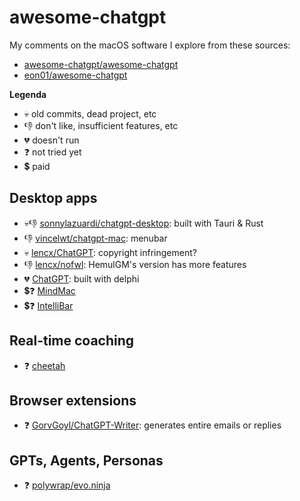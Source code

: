 # awesome-chatgpt

My comments on the macOS software I explore from these sources:

- [awesome-chatgpt/awesome-chatgpt](https://github.com/awesome-chatgpt/awesome-chatgpt)
- [eon01/awesome-chatgpt](https://github.com/eon01/awesome-chatgpt)

**Legenda**

- 💀 old commits, dead project, etc
- 👎 don't like, insufficient features, etc
- 💔 doesn't run
- ❓ not tried yet
- 💲 paid

## Desktop apps

- 💀👎 [sonnylazuardi/chatgpt-desktop](https://github.com/sonnylazuardi/chatgpt-desktop): built with Tauri & Rust
- 👎   [vincelwt/chatgpt-mac](https://github.com/vincelwt/chatgpt-mac): menubar
- 💀   [lencx/ChatGPT](https://github.com/lencx/ChatGPT): copyright infringement?
- 👎   [lencx/nofwl](https://github.com/lencx/nofwl): HemulGM's version has more features
- 💔   [ChatGPT](https://github.com/HemulGM/ChatGPT): built with delphi
- 💲❓ [MindMac](https://mindmac.app/)
- 💲❓ [IntelliBar](https://intellibar.app/)

## Real-time coaching

- ❓  [cheetah](https://github.com/leetcode-mafia/cheetah)

## Browser extensions

- ❓  [GorvGoyl/ChatGPT-Writer](https://github.com/GorvGoyl/ChatGPT-Writer): generates entire emails or replies

## GPTs, Agents, Personas

- ❓  [polywrap/evo.ninja](https://github.com/polywrap/evo.ninja)
